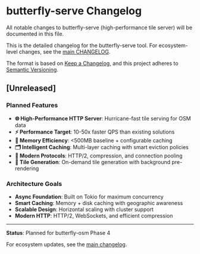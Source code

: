 # butterfly-serve Changelog

All notable changes to butterfly-serve (high-performance tile server) will be documented in this file.

This is the detailed changelog for the butterfly-serve tool. For ecosystem-level changes, see the [main CHANGELOG](../../CHANGELOG.md).

The format is based on [Keep a Changelog](https://keepachangelog.com/en/1.0.0/),
and this project adheres to [Semantic Versioning](https://semver.org/spec/v2.0.0.html).

## [Unreleased]

### Planned Features
- **🌐 High-Performance HTTP Server**: Hurricane-fast tile serving for OSM data
- **⚡ Performance Target**: 10-50x faster QPS than existing solutions
- **🧠 Memory Efficiency**: <500MB baseline + configurable caching
- **🗂️ Intelligent Caching**: Multi-layer caching with smart eviction policies
- **📡 Modern Protocols**: HTTP/2, compression, and connection pooling
- **🎯 Tile Generation**: On-demand tile generation with background pre-rendering

### Architecture Goals
- **Async Foundation**: Built on Tokio for maximum concurrency
- **Smart Caching**: Memory + disk caching with geographic awareness
- **Scalable Design**: Horizontal scaling with cluster support
- **Modern HTTP**: HTTP/2, WebSockets, and efficient compression

---

**Status**: Planned for butterfly-osm Phase 4

For ecosystem updates, see the [main changelog](../../CHANGELOG.md).